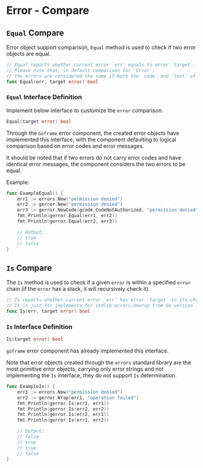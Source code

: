 # Error - Compare

## `Equal` Compare

Error object support comparison, `Equal` method is used to check if two error objects are equal.

```go
// Equal reports whether current error `err` equals to error `target`.
// Please note that, in default comparison for `Error`,
// the errors are considered the same if both the `code` and `text` of them are the same.
func Equal(err, target error) bool
```

### `Equal` Interface Definition

Implement below interface to customize the `error` comparison.

```go
Equal(target error) bool
```

Through the `Goframe` error component, the created error objects have implemented this interface, with the component defaulting to logical comparison based on error codes and error messages.

It should be noted that if two errors do not carry error codes and have identical error messages, the component considers the two errors to be equal.

Example:

```go
func ExampleEqual() {
    err1 := errors.New("permission denied")
    err2 := gerror.New("permission denied")
    err3 := gerror.NewCode(gcode.CodeNotAuthorized, "permission denied")
    fmt.Println(gerror.Equal(err1, err2))
    fmt.Println(gerror.Equal(err2, err3))

    // Output:
    // true
    // false
}
```

## `Is` Compare

The `Is` method is used to check if a given `error` is within a specified `error` chain (if the `error` has a stack, it will recursively check it).

```go
// Is reports whether current error `err` has error `target` in its chaining errors.
// It is just for implements for stdlib errors.Unwrap from Go version 1.17.
func Is(err, target error) bool
```

### `Is` Interface Definition

```go
Is(target error) bool
```

`goframe` error component has already implemented this interface.

Note that error objects created through the `errors` standard library are the most primitive error objects, carrying only error strings and not implementing the `Is` interface, they do not support `Is` determination.

```go
func ExampleIs() {
    err1 := errors.New("permission denied")
    err2 := gerror.Wrap(err1, "operation failed")
    fmt.Println(gerror.Is(err1, err1))
    fmt.Println(gerror.Is(err2, err2))
    fmt.Println(gerror.Is(err2, err1))
    fmt.Println(gerror.Is(err1, err2))

    // Output:
    // false
    // true
    // true
    // false
}
```
